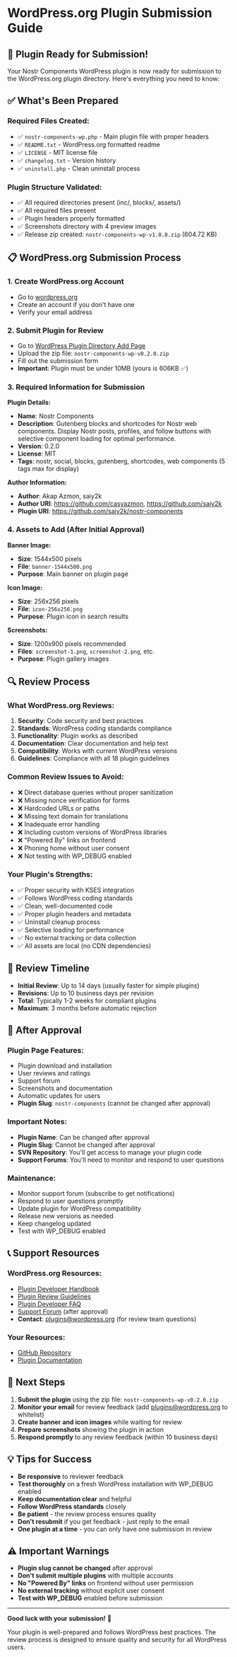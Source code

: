 # WordPress.org Plugin Submission Guide

## 🎉 Plugin Ready for Submission!

Your Nostr Components WordPress plugin is now ready for submission to the WordPress.org plugin directory. Here's everything you need to know:

## ✅ What's Been Prepared

### Required Files Created:
- ✅ `nostr-components-wp.php` - Main plugin file with proper headers
- ✅ `README.txt` - WordPress.org formatted readme
- ✅ `LICENSE` - MIT license file
- ✅ `changelog.txt` - Version history
- ✅ `uninstall.php` - Clean uninstall process

### Plugin Structure Validated:
- ✅ All required directories present (inc/, blocks/, assets/)
- ✅ All required files present
- ✅ Plugin headers properly formatted
- ✅ Screenshots directory with 4 preview images
- ✅ Release zip created: `nostr-components-wp-v1.0.0.zip` (604.72 KB)

## 📋 WordPress.org Submission Process

### 1. Create WordPress.org Account
- Go to [wordpress.org](https://wordpress.org)
- Create an account if you don't have one
- Verify your email address

### 2. Submit Plugin for Review
- Go to [WordPress Plugin Directory Add Page](https://wordpress.org/plugins/developers/add/)
- Upload the zip file: `nostr-components-wp-v0.2.0.zip`
- Fill out the submission form
- **Important**: Plugin must be under 10MB (yours is 606KB ✅)

### 3. Required Information for Submission

**Plugin Details:**
- **Name**: Nostr Components
- **Description**: Gutenberg blocks and shortcodes for Nostr web components. Display Nostr posts, profiles, and follow buttons with selective component loading for optimal performance.
- **Version**: 0.2.0
- **License**: MIT
- **Tags**: nostr, social, blocks, gutenberg, shortcodes, web components (5 tags max for display)

**Author Information:**
- **Author**: Akap Azmon, saiy2k
- **Author URI**: https://github.com/casyazmon, https://github.com/saiy2k
- **Plugin URI**: https://github.com/saiy2k/nostr-components

### 4. Assets to Add (After Initial Approval)

**Banner Image:**
- **Size**: 1544x500 pixels
- **File**: `banner-1544x500.png`
- **Purpose**: Main banner on plugin page

**Icon Image:**
- **Size**: 256x256 pixels  
- **File**: `icon-256x256.png`
- **Purpose**: Plugin icon in search results

**Screenshots:**
- **Size**: 1200x900 pixels recommended
- **Files**: `screenshot-1.png`, `screenshot-2.png`, etc.
- **Purpose**: Plugin gallery images

## 🔍 Review Process

### What WordPress.org Reviews:
1. **Security**: Code security and best practices
2. **Standards**: WordPress coding standards compliance
3. **Functionality**: Plugin works as described
4. **Documentation**: Clear documentation and help text
5. **Compatibility**: Works with current WordPress versions
6. **Guidelines**: Compliance with all 18 plugin guidelines

### Common Review Issues to Avoid:
- ❌ Direct database queries without proper sanitization
- ❌ Missing nonce verification for forms
- ❌ Hardcoded URLs or paths
- ❌ Missing text domain for translations
- ❌ Inadequate error handling
- ❌ Including custom versions of WordPress libraries
- ❌ "Powered By" links on frontend
- ❌ Phoning home without user consent
- ❌ Not testing with WP_DEBUG enabled

### Your Plugin's Strengths:
- ✅ Proper security with KSES integration
- ✅ Follows WordPress coding standards
- ✅ Clean, well-documented code
- ✅ Proper plugin headers and metadata
- ✅ Uninstall cleanup process
- ✅ Selective loading for performance
- ✅ No external tracking or data collection
- ✅ All assets are local (no CDN dependencies)

## 📝 Review Timeline

- **Initial Review**: Up to 14 days (usually faster for simple plugins)
- **Revisions**: Up to 10 business days per revision
- **Total**: Typically 1-2 weeks for compliant plugins
- **Maximum**: 3 months before automatic rejection

## 🚀 After Approval

### Plugin Page Features:
- Plugin download and installation
- User reviews and ratings
- Support forum
- Screenshots and documentation
- Automatic updates for users
- **Plugin Slug**: `nostr-components` (cannot be changed after approval)

### Important Notes:
- **Plugin Name**: Can be changed after approval
- **Plugin Slug**: Cannot be changed after approval
- **SVN Repository**: You'll get access to manage your plugin code
- **Support Forums**: You'll need to monitor and respond to user questions

### Maintenance:
- Monitor support forum (subscribe to get notifications)
- Respond to user questions promptly
- Update plugin for WordPress compatibility
- Release new versions as needed
- Keep changelog updated
- Test with WP_DEBUG enabled

## 📞 Support Resources

### WordPress.org Resources:
- [Plugin Developer Handbook](https://developer.wordpress.org/plugins/)
- [Plugin Review Guidelines](https://developer.wordpress.org/plugins/wordpress-org/plugin-developer-faq/)
- [Plugin Developer FAQ](https://developer.wordpress.org/plugins/wordpress-org/plugin-developer-faq/)
- [Support Forum](https://wordpress.org/support/plugin/nostr-components/) (after approval)
- **Contact**: plugins@wordpress.org (for review team questions)

### Your Resources:
- [GitHub Repository](https://github.com/saiy2k/nostr-components)
- [Plugin Documentation](README.md)

## 🎯 Next Steps

1. **Submit the plugin** using the zip file: `nostr-components-wp-v0.2.0.zip`
2. **Monitor your email** for review feedback (add plugins@wordpress.org to whitelist)
3. **Create banner and icon images** while waiting for review
4. **Prepare screenshots** showing the plugin in action
5. **Respond promptly** to any review feedback (within 10 business days)

## 💡 Tips for Success

- **Be responsive** to reviewer feedback
- **Test thoroughly** on a fresh WordPress installation with WP_DEBUG enabled
- **Keep documentation clear** and helpful
- **Follow WordPress standards** closely
- **Be patient** - the review process ensures quality
- **Don't resubmit** if you get feedback - just reply to the email
- **One plugin at a time** - you can only have one submission in review

## ⚠️ Important Warnings

- **Plugin slug cannot be changed** after approval
- **Don't submit multiple plugins** with multiple accounts
- **No "Powered By" links** on frontend without user permission
- **No external tracking** without explicit user consent
- **Test with WP_DEBUG** enabled before submission

---

**Good luck with your submission!** 🚀

Your plugin is well-prepared and follows WordPress best practices. The review process is designed to ensure quality and security for all WordPress users.
